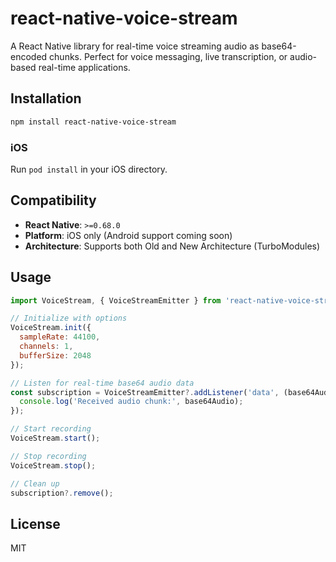 # react-native-voice-stream
A React Native library for real-time voice streaming audio as base64-encoded chunks. Perfect for voice messaging, live transcription, or audio-based real-time applications.

## Installation

```sh
npm install react-native-voice-stream
```

### iOS

Run `pod install` in your iOS directory.

## Compatibility

- **React Native**: `>=0.68.0`
- **Platform**: iOS only (Android support coming soon)
- **Architecture**: Supports both Old and New Architecture (TurboModules)

## Usage

```js
import VoiceStream, { VoiceStreamEmitter } from 'react-native-voice-stream';

// Initialize with options
VoiceStream.init({ 
  sampleRate: 44100, 
  channels: 1,
  bufferSize: 2048 
});

// Listen for real-time base64 audio data
const subscription = VoiceStreamEmitter?.addListener('data', (base64Audio) => {
  console.log('Received audio chunk:', base64Audio);
});

// Start recording
VoiceStream.start();

// Stop recording
VoiceStream.stop();

// Clean up
subscription?.remove();
```

## License

MIT